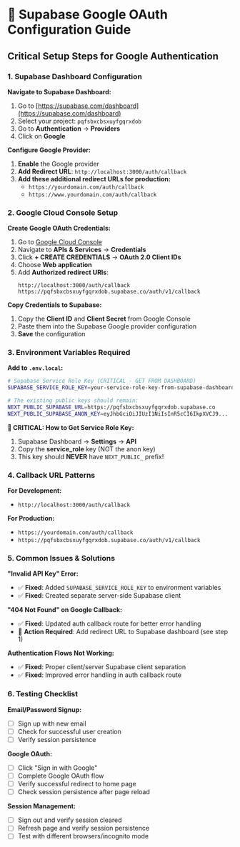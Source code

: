 # 🔐 Supabase Google OAuth Configuration Guide

## Critical Setup Steps for Google Authentication

### 1. Supabase Dashboard Configuration

**Navigate to Supabase Dashboard:**

1. Go to [https://supabase.com/dashboard](https://supabase.com/dashboard)
2. Select your project: `pqfsbxcbsxuyfgqrxdob`
3. Go to **Authentication** → **Providers**
4. Click on **Google**

**Configure Google Provider:**

1. **Enable** the Google provider
2. **Add Redirect URL**: `http://localhost:3000/auth/callback`
3. **Add these additional redirect URLs for production:**
   - `https://yourdomain.com/auth/callback`
   - `https://www.yourdomain.com/auth/callback`

### 2. Google Cloud Console Setup

**Create Google OAuth Credentials:**

1. Go to [Google Cloud Console](https://console.cloud.google.com/)
2. Navigate to **APIs & Services** → **Credentials**
3. Click **+ CREATE CREDENTIALS** → **OAuth 2.0 Client IDs**
4. Choose **Web application**
5. Add **Authorized redirect URIs**:
   ```
   http://localhost:3000/auth/callback
   https://pqfsbxcbsxuyfgqrxdob.supabase.co/auth/v1/callback
   ```

**Copy Credentials to Supabase:**

1. Copy the **Client ID** and **Client Secret** from Google Console
2. Paste them into the Supabase Google provider configuration
3. **Save** the configuration

### 3. Environment Variables Required

**Add to `.env.local`:**

```bash
# Supabase Service Role Key (CRITICAL - GET FROM DASHBOARD)
SUPABASE_SERVICE_ROLE_KEY=your-service-role-key-from-supabase-dashboard

# The existing public keys should remain:
NEXT_PUBLIC_SUPABASE_URL=https://pqfsbxcbsxuyfgqrxdob.supabase.co
NEXT_PUBLIC_SUPABASE_ANON_KEY=eyJhbGciOiJIUzI1NiIsInR5cCI6IkpXVCJ9...
```

**🚨 CRITICAL: How to Get Service Role Key:**

1. Supabase Dashboard → **Settings** → **API**
2. Copy the **service_role** key (NOT the anon key)
3. This key should **NEVER** have `NEXT_PUBLIC_` prefix!

### 4. Callback URL Patterns

**For Development:**

- `http://localhost:3000/auth/callback`

**For Production:**

- `https://yourdomain.com/auth/callback`
- `https://pqfsbxcbsxuyfgqrxdob.supabase.co/auth/v1/callback`

### 5. Common Issues & Solutions

**"Invalid API Key" Error:**

- ✅ **Fixed**: Added `SUPABASE_SERVICE_ROLE_KEY` to environment variables
- ✅ **Fixed**: Created separate server-side Supabase client

**"404 Not Found" on Google Callback:**

- ✅ **Fixed**: Updated auth callback route for better error handling
- 🔧 **Action Required**: Add redirect URL to Supabase dashboard (see step 1)

**Authentication Flows Not Working:**

- ✅ **Fixed**: Proper client/server Supabase client separation
- ✅ **Fixed**: Improved error handling in auth callback route

### 6. Testing Checklist

**Email/Password Signup:**

- [ ] Sign up with new email
- [ ] Check for successful user creation
- [ ] Verify session persistence

**Google OAuth:**

- [ ] Click "Sign in with Google"
- [ ] Complete Google OAuth flow
- [ ] Verify successful redirect to home page
- [ ] Check session persistence after page reload

**Session Management:**

- [ ] Sign out and verify session cleared
- [ ] Refresh page and verify session persistence
- [ ] Test with different browsers/incognito mode
